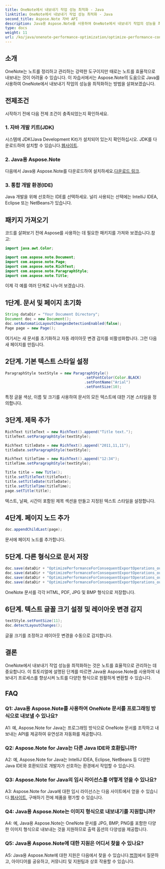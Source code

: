 ```yaml
---
title: OneNote에서 내보내기 작업 성능 최적화 - Java
linktitle: OneNote에서 내보내기 작업 성능 최적화 - Java
second_title: Aspose.Note 자바 API
description: Java용 Aspose.Note를 사용하여 OneNote에서 내보내기 작업의 성능을 최적화하는 방법을 알아보세요. 효율적인 변환을 위한 단계별 가이드.
type: docs
weight: 11
url: /ko/java/onenote-performance-optimization/optimize-performance-consequent-export/
---
```

## 소개

OneNote는 노트를 정리하고 관리하는 강력한 도구이지만 때로는 노트를 효율적으로 내보내는 것이 어려울 수 있습니다. 이 자습서에서는 Aspose.Note의 도움으로 Java를 사용하여 OneNote에서 내보내기 작업의 성능을 최적화하는 방법을 살펴보겠습니다.

## 전제조건

시작하기 전에 다음 전제 조건이 충족되었는지 확인하세요.

### 1. 자바 개발 키트(JDK)
 시스템에 JDK(Java Development Kit)가 설치되어 있는지 확인하십시오. JDK를 다운로드하여 설치할 수 있습니다.[웹사이트](https://www.oracle.com/java/technologies/javase-jdk11-downloads.html).

### 2. Java용 Aspose.Note
 다음에서 Java용 Aspose.Note를 다운로드하여 설치하세요.[다운로드 링크](https://releases.aspose.com/note/java/).

### 3. 통합 개발 환경(IDE)
Java 개발을 위해 선호하는 IDE를 선택하세요. 널리 사용되는 선택에는 IntelliJ IDEA, Eclipse 또는 NetBeans가 있습니다.

## 패키지 가져오기

코드를 살펴보기 전에 Aspose를 사용하는 데 필요한 패키지를 가져와 보겠습니다.참고:

```java
import java.awt.Color;

import com.aspose.note.Document;
import com.aspose.note.Page;
import com.aspose.note.RichText;
import com.aspose.note.ParagraphStyle;
import com.aspose.note.Title;
```

이제 각 예를 여러 단계로 나누어 보겠습니다.

## 1단계. 문서 및 페이지 초기화

```java
String dataDir = "Your Document Directory";
Document doc = new Document();
doc.setAutomaticLayoutChangesDetectionEnabled(false);
Page page = new Page();
```

여기서는 새 문서를 초기화하고 자동 레이아웃 변경 감지를 비활성화합니다. 그런 다음 새 페이지를 만듭니다.

## 2단계. 기본 텍스트 스타일 설정

```java
ParagraphStyle textStyle = new ParagraphStyle()
                                    .setFontColor(Color.BLACK)
                                    .setFontName("Arial")
                                    .setFontSize(10);
```

특정 글꼴 색상, 이름 및 크기를 사용하여 문서의 모든 텍스트에 대한 기본 스타일을 정의합니다.

## 3단계. 제목 추가

```java
RichText titleText = new RichText().append("Title text.");
titleText.setParagraphStyle(textStyle);

RichText titleDate = new RichText().append("2011,11,11");
titleDate.setParagraphStyle(textStyle);

RichText titleTime = new RichText().append("12:34");
titleTime.setParagraphStyle(textStyle);

Title title = new Title();
title.setTitleText(titleText);
title.setTitleDate(titleDate);
title.setTitleTime(titleTime);
page.setTitle(title);
```

텍스트, 날짜, 시간이 포함된 제목 섹션을 만들고 지정된 텍스트 스타일을 설정합니다.

## 4단계. 페이지 노드 추가

```java
doc.appendChildLast(page);
```

문서에 페이지 노드를 추가합니다.

## 5단계. 다른 형식으로 문서 저장

```java
doc.save(dataDir + "OptimizePerformanceForConsequentExportOperations_out.html");
doc.save(dataDir + "OptimizePerformanceForConsequentExportOperations_out.pdf");
doc.save(dataDir + "OptimizePerformanceForConsequentExportOperations_out.jpg");
doc.save(dataDir + "OptimizePerformanceForConsequentExportOperations_out.bmp");
```

OneNote 문서를 각각 HTML, PDF, JPG 및 BMP 형식으로 저장합니다.

## 6단계. 텍스트 글꼴 크기 설정 및 레이아웃 변경 감지

```java
textStyle.setFontSize(11);
doc.detectLayoutChanges();
```

글꼴 크기를 조정하고 레이아웃 변경을 수동으로 감지합니다.

## 결론

OneNote에서 내보내기 작업 성능을 최적화하는 것은 노트를 효율적으로 관리하는 데 중요합니다. 이 튜토리얼에 설명된 단계를 따르면 Java용 Aspose.Note를 사용하여 내보내기 프로세스를 향상시켜 노트를 다양한 형식으로 원활하게 변환할 수 있습니다.

## FAQ

### Q1: Java용 Aspose.Note를 사용하여 OneNote 문서를 프로그래밍 방식으로 내보낼 수 있나요?

A1: 예, Aspose.Note for Java는 프로그래밍 방식으로 OneNote 문서를 조작하고 내보내는 API를 제공하여 유연성과 자동화를 제공합니다.

### Q2: Aspose.Note for Java는 다른 Java IDE와 호환됩니까?

A2: 예, Aspose.Note for Java는 IntelliJ IDEA, Eclipse, NetBeans 등 다양한 Java IDE와 호환되므로 개발자가 선호하는 환경에서 작업할 수 있습니다.

### Q3: Aspose.Note for Java의 임시 라이선스를 어떻게 얻을 수 있나요?

 A3: Aspose.Note for Java에 대한 임시 라이선스는 다음 사이트에서 얻을 수 있습니다.[웹사이트](https://purchase.aspose.com/temporary-license/), 구매하기 전에 제품을 평가할 수 있습니다.

### Q4: Java용 Aspose.Note는 이미지 형식으로 내보내기를 지원합니까?

A4: 예, Java용 Aspose.Note는 OneNote 문서를 JPG, BMP, PNG를 포함한 다양한 이미지 형식으로 내보내는 것을 지원하므로 출력 옵션의 다양성을 제공합니다.

### Q5: Java용 Aspose.Note에 대한 지원은 어디서 찾을 수 있나요?

 A5: Java용 Aspose.Note에 대한 지원은 다음에서 찾을 수 있습니다.[법정](https://forum.aspose.com/c/note/28)에서 질문하고, 아이디어를 공유하고, 커뮤니티 및 지원팀과 상호 작용할 수 있습니다.